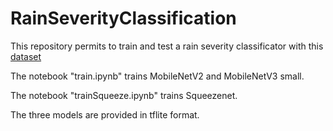 # RainSeverityClassification

This repository permits to train and test a rain severity classificator with this [dataset](https://ieee-dataport.org/documents/adverse-rainy-conditions-autonomous-uavs)

The notebook "train.ipynb" trains MobileNetV2 and MobileNetV3 small.

The notebook "trainSqueeze.ipynb" trains Squeezenet.

The three models are provided in tflite format.
